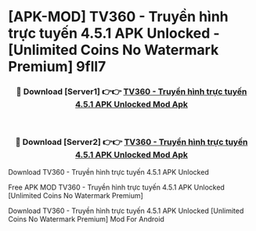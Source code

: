 # [APK-MOD] TV360 - Truyền hình trực tuyến 4.5.1 APK Unlocked - [Unlimited Coins No Watermark Premium] 9fll7



<div align="center">
<h3>🔴 Download [Server1] 👉👉 <a href="https://momento.my/?title=TV360_-_Truyền_hình_trực_tuyến_4.5.1_APK_Unlocked">TV360 - Truyền hình trực tuyến 4.5.1 APK Unlocked Mod Apk</a></h3><br>

<h3>🔴 Download [Server2] 👉👉 <a href="https://momento.my/?title=TV360_-_Truyền_hình_trực_tuyến_4.5.1_APK_Unlocked">TV360 - Truyền hình trực tuyến 4.5.1 APK Unlocked Mod Apk</a></h3>
</div>



Download TV360 - Truyền hình trực tuyến 4.5.1 APK Unlocked 

Free APK MOD TV360 - Truyền hình trực tuyến 4.5.1 APK Unlocked [Unlimited Coins No Watermark Premium]

Download TV360 - Truyền hình trực tuyến 4.5.1 APK Unlocked [Unlimited Coins No Watermark Premium] Mod For Android
